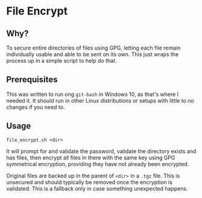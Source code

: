 # File Encrypt

## Why?

To secure entire directories of files using GPG, letting  each file remain individually usable and able to be sent on its own. This just wraps the process up in a simple script to help do that.

## Prerequisites

This was written to run ong `git-bash` in Windows 10, as that's where I needed it. It should run in other Linux distributions or setups with little to no changes if you need to.

## Usage

`file_encrypt.sh <dir>`

It will prompt for and validate the password, validate the directory exists and has files, then encrypt all files in there with the same key using GPG symmetrical encryption, providing they have not already been encrypted.

Original files are backed up in the parent of `<dir>` in a `.tgz` file. This is unsecured and should typically be removed once the encryption is validated. This is a fallback only in case something unexpected happens.  